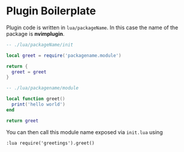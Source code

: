 # Plugin Boilerplate

Plugin code is written in `lua/packageName`. In this case the name of the package is **nvimplugin**.

```lua
-- ./lua/packageName/init

local greet = require('packagename.module')

return {
  greet = greet
}
```

```lua
-- ./lua/packagename/module

local function greet()
  print('hello world')
end

return greet
```

You can then  call this module name exposed via `init.lua` using

```vim
:lua require('greetings').greet()
```
